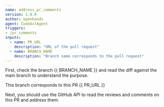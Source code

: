 ```yaml
---
name: address_pr_comments
version: 1.0.0
author: openhands
agent: CodeActAgent
triggers:
- /pr_comments
inputs:
  - name: PR_URL
    description: "URL of the pull request"
  - name: BRANCH_NAME
    description: "Branch name corresponds to the pull request"
---
```


First, check the branch {{ BRANCH_NAME }} and read the diff against the main branch to understand the purpose.

This branch corresponds to this PR {{ PR_URL }}

Next, you should use the GitHub API to read the reviews and comments on this PR and address them.

